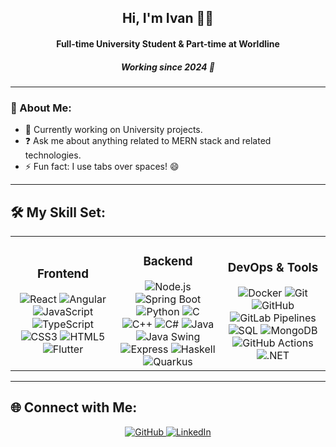 <div align="center">
</div>

<h2 align="center">Hi, I'm Ivan 👨‍💻</h2>
<h4 align="center">Full-time University Student & Part-time at Worldline</h4>
<h5 align="center">Working since 2024 🚀</h5>

---

### 🚀 About Me:
- 🔭 Currently working on University projects.
- ❓ Ask me about anything related to MERN stack and related technologies.
- ⚡ Fun fact: I use tabs over spaces! 😄

---

## 🛠️ My Skill Set:

<table align="center">
  <tr>
    <td align="center" width="33%">
      <h3>Frontend</h3>
      <img src="https://img.icons8.com/color/48/000000/react-native.png" alt="React" />
      <img src="https://img.icons8.com/color/48/000000/angularjs.png" alt="Angular" />
      <img src="https://img.icons8.com/color/48/000000/javascript.png" alt="JavaScript" />
      <img src="https://img.icons8.com/color/48/000000/typescript.png" alt="TypeScript" />
      <img src="https://img.icons8.com/color/48/000000/css3.png" alt="CSS3" />
      <img src="https://img.icons8.com/color/48/000000/html-5.png" alt="HTML5" />
      <img src="https://img.icons8.com/color/48/000000/flutter.png" alt="Flutter" />
    </td>
    <td align="center" width="33%">
      <h3>Backend</h3>
      <img src="https://img.icons8.com/color/48/000000/nodejs.png" alt="Node.js" />
      <img src="https://img.icons8.com/color/48/000000/spring-logo.png" alt="Spring Boot" />
      <img src="https://img.icons8.com/color/48/000000/python.png" alt="Python" />
      <img src="https://img.icons8.com/color/48/000000/c-programming.png" alt="C" />
      <img src="https://img.icons8.com/color/48/000000/c-plus-plus-logo.png" alt="C++" />
      <img src="https://img.icons8.com/color/48/000000/c-sharp-logo.png" alt="C#" />
      <img src="https://img.icons8.com/color/48/000000/java-coffee-cup-logo.png" alt="Java" />
      <img src="https://img.icons8.com/fluency/48/000000/swing.png" alt="Java Swing" />
      <img src="https://ih1.redbubble.net/image.2083639299.4034/fposter,small,wall_texture,product,750x1000.jpg" alt="Express" />
      <img src="https://img.icons8.com/color/48/000000/haskell.png" alt="Haskell" />
      <img src="https://img.icons8.com/color/48/000000/quarkus.png" alt="Quarkus" />
    </td>
    <td align="center" width="33%">
      <h3>DevOps & Tools</h3>
      <img src="https://img.icons8.com/color/48/000000/docker.png" alt="Docker" />
      <img src="https://img.icons8.com/color/48/000000/git.png" alt="Git" />
      <img src="https://img.icons8.com/color/48/000000/github.png" alt="GitHub" />
      <img src="https://img.icons8.com/color/48/000000/gitlab.png" alt="GitLab Pipelines" />
      <img src="https://img.icons8.com/color/48/000000/database.png" alt="SQL" />
      <img src="https://img.icons8.com/color/48/000000/mongodb.png" alt="MongoDB" />
      <img src="https://img.icons8.com/external-tal-revivo-shadow-tal-revivo/48/000000/github-actions.png" alt="GitHub Actions" />
      <img src="https://img.icons8.com/color/48/000000/dot-net.png" alt=".NET" />
    </td>
  </tr>
</table>

---

## 🌐 Connect with Me:

<div align="center">
  <a href="https://github.com/lucatotem" target="_blank">
    <img src="https://img.shields.io/badge/github-%2324292e.svg?&style=for-the-badge&logo=github&logoColor=white" alt="GitHub" />
  </a>
  <a href="https://www.linkedin.com/in/ivan-raytchinov-a80b95274/" target="_blank">
    <img src="https://img.shields.io/badge/linkedin-%231E77B5.svg?&style=for-the-badge&logo=linkedin&logoColor=white" alt="LinkedIn" />
  </a>
</div>
